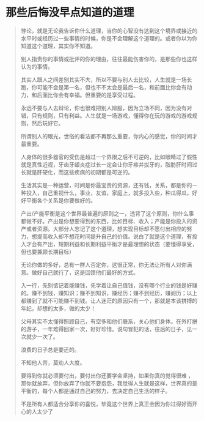 # 那些后悔没早点知道的道理

>悖论，就是无论我告诉你什么道理，当你的心智没有达到这个境界或接近的水平时或经历过一些事情的时候，你是不会理解这个道理的。或者你以为你知道这个道理，其实你不知道。
>
> 别人指责你的事情或批评的你的理由，往往最能伤害你的，是那些你也这样认为的事情。 
>
> 其实人跟人之间差别其实不大，所以不要与别人去比较，人生就是一场长跑，你可能不会是第一名，但也不不太会是最后一名，和前面比你会有动力，和后面比你会有幸福。但重要的是享受过程。
>
> 永远不要与人去辩论，你也很难把别人辩服，因为立场不同，因为没有对错，只有规则，只有利益。人生就是一场游戏，懂得你在玩的游戏的游戏规则，然后玩好它。  
>
> 所谓别人的眼光，世俗的看法都不再那么重要，你内心的感觉，你的时间才最重要。  
>
> 人身体的很多器官的受伤是超过一个界限之后不可逆的，比如眼睛过了假性就是真性近视，牙齿牙龈炎症过长一定会让你牙疼并拔牙的，脂肪肝时间过长就是肝硬化，而这些疾病的初期都是可逆的。  
>
> 生活其实是一种运营，时间是你最宝贵的资源，还有钱，关系，都是你的一种投入，自己重视什么，事业，友谊，家庭上，就多投入些，种瓜得瓜，好好平衡各个关系是你要做好的。  
>
> 产出/产能平衡是这个世界最普遍的原则之一，违背了这个原则，你什么事都做不好。产出是你想要得到的东西，比如目标、收入；产能是你投入的资产或者资源。大部分人忘记了这个道理，想实现目标却不愿付出相应的努力，想提高收入却不想花时间提升自己的价值。说白了就是这个道理，有投入才会有产出，短期利益和长期利益平衡才是最理想的状态（要懂得享受，但也要兼顾长期目标）
>
> 无论你做的多好，总有一群人否定你，这很正常，你无法让所有人对你满意。做好自己就行了，这是回馈他们最好的方式。
>
> 入一行，先别惦记着能赚钱，先学着让自己值钱，没有哪个行业的钱是好赚的。赚不到钱，赚知识；赚不到知识，赚经历；赚不到经历，赚阅历；以上都赚到了就不可能赚不到钱。让人迷茫的原因只有一个，那就是本该拼搏的年纪，却想的太多，做的太少！
>
> 父母其实不太懂得照顾自己，有空多和他们联系，关心他们身体。在外打拼的游子，一年难得回家一次，好好珍惜。说句冒犯的话，往后的日子，见一次就少一次了。
>
> 浪费的日子总是要还的。
>
> 不知他人苦，莫劝人大度。
>
> 要得到你就必须要付出，要付出你还要学会坚持，如果你真的觉得很难 ，那你就放弃，但你放弃了你就不要抱怨，我觉得人生就是这样，世界真的是平衡的，每个人都是通过自己的努力，去决定自己生活的样子。
>
> 不是所有人都适合分享你的喜悦，毕竟这个世界上真正会因为你过得好而开心的人太少了 ​​​
> 